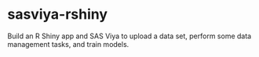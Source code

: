 # sasviya-rshiny
Build an R Shiny app and SAS Viya to upload a data set, perform some data management tasks, and train models.
